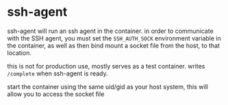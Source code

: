 # ssh-agent

ssh-agent will run an ssh agent in the container.  in order to communicate with the SSH agent, you must set the `SSH_AUTH_SOCK` environment variable in the container, as well as then bind mount a socket file from the host, to that location.

this is not for production use, mostly serves as a test container.  writes `/complete` when ssh-agent is ready.

start the container using the same uid/gid as your host system, this will allow you to access the socket file